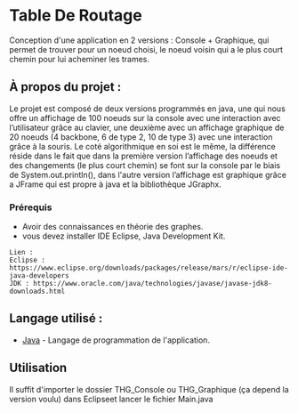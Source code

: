 # Table De Routage
Conception d'une application en 2 versions : Console + Graphique, qui permet de trouver pour un noeud choisi, le noeud voisin qui 
a le plus court chemin pour lui acheminer les trames.

## À propos du projet :

Le projet est composé de deux versions programmés en java, une qui nous offre un affichage de 100 noeuds sur la console avec
une interaction avec l’utilisateur grâce au clavier, une deuxième avec un affichage graphique de 20 noeuds (4 backbone, 6 de type 2,
10 de type 3) avec une interaction grâce à la souris.
Le coté algorithmique en soi est le même, la différence réside dans le fait que dans la première version l’affichage des noeuds
et des changements (le plus court chemin) se font sur la console par le biais de System.out.println(), dans l'autre version 
l’affichage est graphique grâce a JFrame qui est propre à java et la bibliothèque JGraphx.

### Prérequis
- Avoir des connaissances en théorie des graphes.
- vous devez installer IDE Eclipse, Java Development Kit.

```
Lien :
Eclipse : https://www.eclipse.org/downloads/packages/release/mars/r/eclipse-ide-java-developers
JDK : https://www.oracle.com/java/technologies/javase/javase-jdk8-downloads.html

```

## Langage utilisé :

- [Java](https://fr.wikipedia.org/wiki/Java_(langage)) - Langage de programmation de l'application.

## Utilisation
Il suffit d'importer le dossier THG_Console ou THG_Graphique (ça depend la version voulu) dans Eclipseet lancer le fichier Main.java

